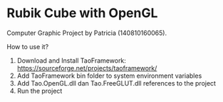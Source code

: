 # Rubik Cube with OpenGL
Computer Graphic Project by Patricia (140810160065).

How to use it?

1. Download and Install TaoFramework: https://sourceforge.net/projects/taoframework/
2. Add TaoFramework bin folder to system environment variables
3. Add Tao.OpenGL.dll dan Tao.FreeGLUT.dll references to the project
4. Run the project
